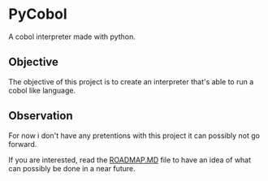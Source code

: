 # PyCobol

A cobol interpreter made with python.

## Objective

The objective of this project is to create an interpreter that's able to run a cobol like language.

## Observation

For now i don't have any pretentions with this project it can possibly not go forward.

If you are interested, read the [ROADMAP.MD](https://github.com/AlanHJH/pycobol/blob/main/ROADMAP.md) file to have an idea of what can possibly be done in a near future.